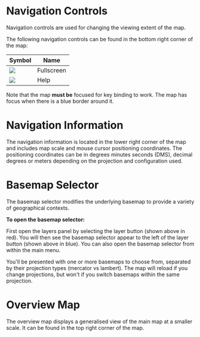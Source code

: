 # Navigation Controls

Navigation controls are used for changing the viewing extent of the map.

The following navigation controls can be found in the bottom right corner of the map:

|Symbol|Name|
|-------|----|
|![](navigation/fullscreen.png)| Fullscreen |
|![](navigation/help.png)| Help |

Note that the map __must be__ focused for key binding to work. The map has focus when there is a blue border around it.


# Navigation Information

The navigation information is located in the lower right corner of the map and includes map scale and mouse cursor positioning coordinates.
The positioning coordinates can be in degrees minutes seconds (DMS), decimal degrees or meters depending on the projection and configuration used.


# Basemap Selector

The basemap selector modifies the underlying basemap to provide a variety of geographical contexts.

__To open the basemap selector:__

First open the layers panel by selecting the layer button (shown above in red). You will then see the basemap selector appear to the left of the layer button (shown above in blue). You can also open the basemap selector from within the main menu.

You'll be presented with one or more basemaps to choose from, separated by their projection types (mercator vs lambert). The map will reload if you change projections, but won't if you switch basemaps within the same projection.


# Overview Map

The overview map displays a generalised view of the main map at a smaller scale. It can be found in the top right corner of the map.

